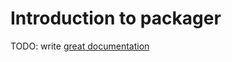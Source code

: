 # Introduction to packager

TODO: write [great documentation](http://jacobian.org/writing/what-to-write/)
